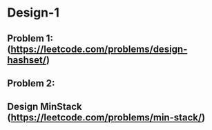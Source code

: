 # Design-1

## Problem 1:(https://leetcode.com/problems/design-hashset/)



## Problem 2:
## Design MinStack (https://leetcode.com/problems/min-stack/)



